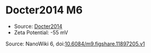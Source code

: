 <a name="material" />

# Docter2014 M6
<script type="application/ld+json">
  {
    "@context": "https://schema.org/",
    "@type": "ChemicalSubstance",
    "@id": "https://egonw.github.io/nanowiki/nanowiki339.html#material",
    "http://purl.org/dc/terms/conformsTo":
      {
        "@type": "CreativeWork",
        "@id": "https://bioschemas.org/profiles/ChemicalSubstance/0.4-RELEASE/"
      },
    "identfier": "339",
    "name": "Docter2014 M6",
    "url": "https://egonw.github.io/nanowiki/nanowiki339.html#material",
    "sameAs": "http://127.0.0.1/mediawiki/index.php/Special:URIResolver/Docter2014_M6"
  }
</script>


* Source: [Docter2014](articleDocter2014.md)
* Zeta Potential: -55 mV


Source: NanoWiki 6, doi:[10.6084/m9.figshare.11897205.v1](https://doi.org/10.6084/m9.figshare.11897205.v1)
